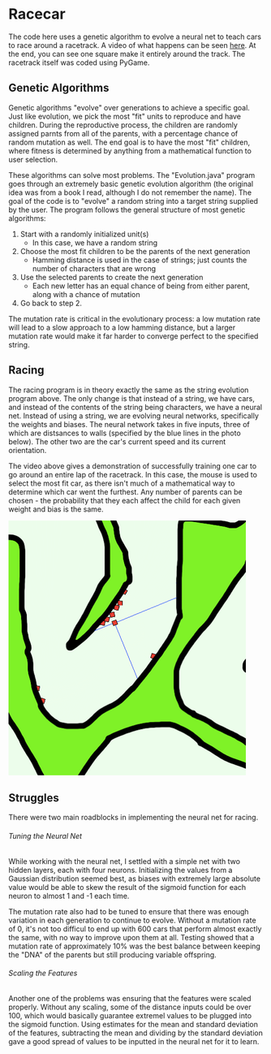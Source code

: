 # Racecar

The code here uses a genetic algorithm to evolve a neural net to teach cars to race around a racetrack. A video of what happens can be seen [here](https://www.youtube.com/watch?v=FLv4iKLI8pA). At the end, you can see one square make it entirely around the track. The racetrack itself was coded using PyGame.

## Genetic Algorithms

Genetic algorithms "evolve" over generations to achieve a specific goal. Just like evolution, we pick the most "fit" units to reproduce and have children. During the reproductive process, the children are randomly assigned parnts from all of the parents, with a percentage chance of random mutation as well. The end goal is to have the most "fit" children, where fitness is determined by anything from a mathematical function to user selection. 

These algorithms can solve most problems. The "Evolution.java" program goes through an extremely basic genetic evolution algorithm (the original idea was from a book I read, although I do not remember the name). The goal of the code is to "evolve" a random string into a target string supplied by the user. The program follows the general structure of most genetic algorithms:

1. Start with a randomly initialized unit(s)
    - In this case, we have a random string
2. Choose the most fit children to be the parents of the next generation
    - Hamming distance is used in the case of strings; just counts the number of characters that are wrong
3. Use the selected parents to create the next generation
    - Each new letter has an equal chance of being from either parent, along with a chance of mutation
4. Go back to step 2.

The mutation rate is critical in the evolutionary process: a low mutation rate will lead to a slow approach to a low hamming distance, but a larger mutation rate would make it far harder to converge perfect to the specified string.

## Racing

The racing program is in theory exactly the same as the string evolution program above. The only change is that instead of a string, we have cars, and instead of the contents of the string being characters, we have a neural net. Instead of using a string, we are evolving neural networks, specifically the weights and biases. The neural network takes in five inputs, three of which are distsances to walls (specified by the blue lines in the photo below). The other two are the car's current speed and its current orientation. 

The video above gives a demonstration of successfully training one car to go around an entire lap of the racetrack. In this case, the mouse is used to select the most fit car, as there isn't much of a mathematical way to determine which car went the furthest. Any number of parents can be chosen - the probability that they each affect the child for each given weight and bias is the same.

![Example of Car with Distances](example.png)

## Struggles

There were two main roadblocks in implementing the neural net for racing. 

###### Tuning the Neural Net

While working with the neural net, I settled with a simple net with two hidden layers, each with four neurons. Initializing the values from a Gaussian distribution seemed best, as biases with extremely large absolute value would be able to skew the result of the sigmoid function for each neuron to almost 1 and -1 each time. 

The mutation rate also had to be tuned to ensure that there was enough variation in each generation to continue to evolve. Without a mutation rate of 0, it's not too difficul to end up with 600 cars that perform almost exactly the same, with no way to improve upon them at all. Testing showed that a mutation rate of approximately 10% was the best balance between keeping the "DNA" of the parents but still producing variable offspring.

###### Scaling the Features

Another one of the problems was ensuring that the features were scaled properly. Without any scaling, some of the distance inputs could be over 100, which would basically guarantee extremel values to be plugged into the sigmoid function. Using estimates for the mean and standard deviation of the features, subtracting the mean and dividing by the standard deviation gave a good spread of values to be inputted in the neural net for it to learn.

